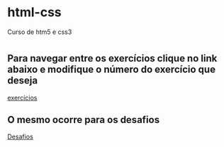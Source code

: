 # html-css
 Curso de htm5 e css3
 #

## Para navegar entre os exercícios clique no link abaixo e modifique o número do exercício que deseja
 [exercícios](https://https://kasanys.github.io/html-css/exercicios/ex001)

## O mesmo ocorre para os desafios
 [Desafios](https://https://kasanys.github.io/html-css/Desáfios/d1)